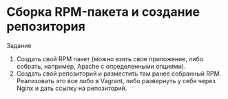# Сборка RPM-пакета и создание репозитория
Задание<br>
1) Создать свой RPM пакет (можно взять свое приложение, либо собрать, например,
Apache с определенными опциями).
2) Создать свой репозиторий и разместить там ранее собранный RPM.<br>
Реализовать это все либо в Vagrant, либо развернуть у себя через Nginx и дать ссылку на репозиторий.

